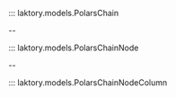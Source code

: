 ::: laktory.models.PolarsChain

--

::: laktory.models.PolarsChainNode

--

::: laktory.models.PolarsChainNodeColumn
